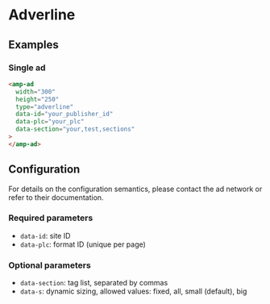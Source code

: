 <!---
Copyright 2015 The AMP HTML Authors. All Rights Reserved.

Licensed under the Apache License, Version 2.0 (the "License");
you may not use this file except in compliance with the License.
You may obtain a copy of the License at

      http://www.apache.org/licenses/LICENSE-2.0

Unless required by applicable law or agreed to in writing, software
distributed under the License is distributed on an "AS-IS" BASIS,
WITHOUT WARRANTIES OR CONDITIONS OF ANY KIND, either express or implied.
See the License for the specific language governing permissions and
limitations under the License.
-->

# Adverline

## Examples

### Single ad

```html
<amp-ad
  width="300"
  height="250"
  type="adverline"
  data-id="your_publisher_id"
  data-plc="your_plc"
  data-section="your,test,sections"
>
</amp-ad>
```

## Configuration

For details on the configuration semantics, please contact the ad network or
refer to their documentation.

### Required parameters

- `data-id`: site ID
- `data-plc`: format ID (unique per page)

### Optional parameters

- `data-section`: tag list, separated by commas
- `data-s`: dynamic sizing, allowed values: fixed, all, small (default), big
